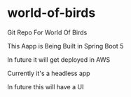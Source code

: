 # world-of-birds
Git Repo For World Of Birds

This Aapp is Being Built in Spring Boot 5

In future it will get deployed in AWS

Currently it's a headless app

In future this will have a UI
